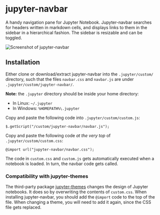 # jupyter-navbar
A handy navigation pane for Jupyter Notebook.
Jupyter-navbar searches for headers written in markdown cells, and displays links to them in the sidebar in a hierarchical fashion. The sidebar is resizable and can be toggled.

![Screenshot of jupyter-navbar](https://raw.githubusercontent.com/shoval/jupyter-navbar/master/screenshots/navbar_screenshot.png?v=2)

## Installation 

Either clone or download/extract jupyter-navbar into the `.jupyter/custom/` directory, such that the files `navbar.css` and `navbar.js` are under `.jupyter/custom/jupyter-navbar/`.

__Note:__ the `.jupyter` directory should be inside your home directory:
* In Linux: `~/.jupyter`
* In Windows: `%HOMEPATH%\.jupyter`

Copy and paste the following code into `.jupyter/custom/custom.js`:

    $.getScript("/custom/jupyter-navbar/navbar.js");

Copy and paste the following code _at the very top_ of `.jupyter/custom/custom.css`:

    @import url("jupyter-navbar/navbar.css");

The code in `custom.css` and `custom.js` gets automatically executed when a notebook is loaded. In turn, the navbar code gets called.

### Compatibility with jupyter-themes

The third-party package [jupyter-themes](https://github.com/dunovank/jupyter-themes) changes the design of Jupyter notebooks. It does so by overwriting the contents of `custom.css`. When installing jupyter-navbar, you should add the `@import` code to the top of the file. When changing a theme, you will need to add it again, since the CSS file gets replaced.
